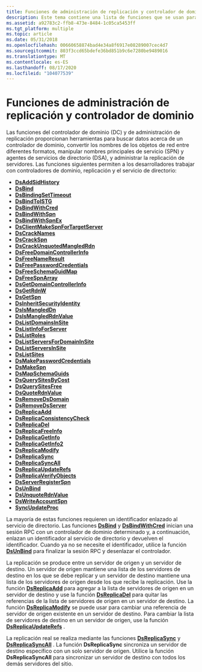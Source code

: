 ```yaml
---
title: Funciones de administración de replicación y controlador de dominio
description: Este tema contiene una lista de funciones que se usan para la administración de la replicación y el controlador de dominio.
ms.assetid: a92783c2-ffb8-473e-8484-1c05ca5453ff
ms.tgt_platform: multiple
ms.topic: article
ms.date: 05/31/2018
ms.openlocfilehash: 00660658874bad4e34a8f6917e08289007cec4d7
ms.sourcegitcommit: 803f3ccd65bdefe36bd851b9c6e7280be9489016
ms.translationtype: MT
ms.contentlocale: es-ES
ms.lasthandoff: 08/17/2020
ms.locfileid: "104077539"
---
```

# <a name="domain-controller-and-replication-management-functions"></a>Funciones de administración de replicación y controlador de dominio

Las funciones del controlador de dominio (DC) y de administración de replicación proporcionan herramientas para buscar datos acerca de un controlador de dominio, convertir los nombres de los objetos de red entre diferentes formatos, manipular nombres principales de servicio (SPN) y agentes de servicios de directorio (DSA), y administrar la replicación de servidores. Las funciones siguientes permiten a los desarrolladores trabajar con controladores de dominio, replicación y el servicio de directorio:

-   [**DsAddSidHistory**](/windows/desktop/api/Ntdsapi/nf-ntdsapi-dsaddsidhistorya)
-   [**DsBind**](/windows/desktop/api/Ntdsapi/nf-ntdsapi-dsbinda)
-   [**DsBindingSetTimeout**](/windows/desktop/api/Ntdsapi/nf-ntdsapi-dsbindingsettimeout)
-   [**DsBindToISTG**](/windows/desktop/api/Ntdsapi/nf-ntdsapi-dsbindtoistga)
-   [**DsBindWithCred**](/windows/desktop/api/Ntdsapi/nf-ntdsapi-dsbindwithcreda)
-   [**DsBindWithSpn**](/windows/desktop/api/Ntdsapi/nf-ntdsapi-dsbindwithspna)
-   [**DsBindWithSpnEx**](/windows/desktop/api/Ntdsapi/nf-ntdsapi-dsbindwithspnexa)
-   [**DsClientMakeSpnForTargetServer**](/windows/desktop/api/Ntdsapi/nf-ntdsapi-dsclientmakespnfortargetservera)
-   [**DsCrackNames**](/windows/desktop/api/Ntdsapi/nf-ntdsapi-dscracknamesa)
-   [**DsCrackSpn**](/windows/desktop/api/Dsparse/nf-dsparse-dscrackspna)
-   [**DsCrackUnquotedMangledRdn**](/windows/desktop/api/Dsparse/nf-dsparse-dscrackunquotedmangledrdna)
-   [**DsFreeDomainControllerInfo**](/windows/desktop/api/Ntdsapi/nf-ntdsapi-dsfreedomaincontrollerinfoa)
-   [**DsFreeNameResult**](/windows/desktop/api/Ntdsapi/nf-ntdsapi-dsfreenameresulta)
-   [**DsFreePasswordCredentials**](/windows/desktop/api/Ntdsapi/nf-ntdsapi-dsfreepasswordcredentials)
-   [**DsFreeSchemaGuidMap**](/windows/desktop/api/Ntdsapi/nf-ntdsapi-dsfreeschemaguidmapa)
-   [**DsFreeSpnArray**](/windows/desktop/api/Ntdsapi/nf-ntdsapi-dsfreespnarraya)
-   [**DsGetDomainControllerInfo**](/windows/desktop/api/Ntdsapi/nf-ntdsapi-dsgetdomaincontrollerinfoa)
-   [**DsGetRdnW**](/windows/desktop/api/Dsparse/nf-dsparse-dsgetrdnw)
-   [**DsGetSpn**](/windows/desktop/api/Ntdsapi/nf-ntdsapi-dsgetspna)
-   [**DsInheritSecurityIdentity**](/windows/desktop/api/Ntdsapi/nf-ntdsapi-dsinheritsecurityidentitya)
-   [**DsIsMangledDn**](/windows/desktop/api/Dsparse/nf-dsparse-dsismangleddna)
-   [**DsIsMangledRdnValue**](/windows/desktop/api/Dsparse/nf-dsparse-dsismangledrdnvaluea)
-   [**DsListDomainsInSite**](/windows/desktop/api/Ntdsapi/nf-ntdsapi-dslistdomainsinsitea)
-   [**DsListInfoForServer**](/windows/desktop/api/Ntdsapi/nf-ntdsapi-dslistinfoforservera)
-   [**DsListRoles**](/windows/desktop/api/Ntdsapi/nf-ntdsapi-dslistrolesa)
-   [**DsListServersForDomainInSite**](/windows/desktop/api/Ntdsapi/nf-ntdsapi-dslistserversfordomaininsitea)
-   [**DsListServersInSite**](/windows/desktop/api/Ntdsapi/nf-ntdsapi-dslistserversinsitea)
-   [**DsListSites**](/windows/desktop/api/Ntdsapi/nf-ntdsapi-dslistsitesa)
-   [**DsMakePasswordCredentials**](/windows/desktop/api/Ntdsapi/nf-ntdsapi-dsmakepasswordcredentialsa)
-   [**DsMakeSpn**](/windows/desktop/api/Dsparse/nf-dsparse-dsmakespna)
-   [**DsMapSchemaGuids**](/windows/desktop/api/Ntdsapi/nf-ntdsapi-dsmapschemaguidsa)
-   [**DsQuerySitesByCost**](/windows/desktop/api/Ntdsapi/nf-ntdsapi-dsquerysitesbycosta)
-   [**DsQuerySitesFree**](/windows/desktop/api/Ntdsapi/nf-ntdsapi-dsquerysitesfree)
-   [**DsQuoteRdnValue**](/windows/desktop/api/Dsparse/nf-dsparse-dsquoterdnvaluea)
-   [**DsRemoveDsDomain**](/windows/desktop/api/Ntdsapi/nf-ntdsapi-dsremovedsdomaina)
-   [**DsRemoveDsServer**](/windows/desktop/api/Ntdsapi/nf-ntdsapi-dsremovedsservera)
-   [**DsReplicaAdd**](/windows/desktop/api/Ntdsapi/nf-ntdsapi-dsreplicaadda)
-   [**DsReplicaConsistencyCheck**](/windows/desktop/api/Ntdsapi/nf-ntdsapi-dsreplicaconsistencycheck)
-   [**DsReplicaDel**](/windows/desktop/api/Ntdsapi/nf-ntdsapi-dsreplicadela)
-   [**DsReplicaFreeInfo**](/windows/desktop/api/Ntdsapi/nf-ntdsapi-dsreplicafreeinfo)
-   [**DsReplicaGetInfo**](/windows/desktop/api/Ntdsapi/nf-ntdsapi-dsreplicagetinfow)
-   [**DsReplicaGetInfo2**](/windows/desktop/api/Ntdsapi/nf-ntdsapi-dsreplicagetinfo2w)
-   [**DsReplicaModify**](/windows/desktop/api/Ntdsapi/nf-ntdsapi-dsreplicamodifya)
-   [**DsReplicaSync**](/windows/desktop/api/Ntdsapi/nf-ntdsapi-dsreplicasynca)
-   [**DsReplicaSyncAll**](/windows/desktop/api/Ntdsapi/nf-ntdsapi-dsreplicasyncalla)
-   [**DsReplicaUpdateRefs**](/windows/desktop/api/Ntdsapi/nf-ntdsapi-dsreplicaupdaterefsa)
-   [**DsReplicaVerifyObjects**](/windows/desktop/api/Ntdsapi/nf-ntdsapi-dsreplicaverifyobjectsa)
-   [**DsServerRegisterSpn**](/windows/desktop/api/Ntdsapi/nf-ntdsapi-dsserverregisterspna)
-   [**DsUnBind**](/windows/desktop/api/Ntdsapi/nf-ntdsapi-dsunbinda)
-   [**DsUnquoteRdnValue**](/windows/desktop/api/Dsparse/nf-dsparse-dsunquoterdnvaluea)
-   [**DsWriteAccountSpn**](/windows/desktop/api/Ntdsapi/nf-ntdsapi-dswriteaccountspna)
-   [**SyncUpdateProc**](/previous-versions/windows/desktop/legacy/ms677968(v=vs.85))

La mayoría de estas funciones requieren un identificador enlazado al servicio de directorio. Las funciones [**DsBind**](/windows/desktop/api/Ntdsapi/nf-ntdsapi-dsbinda) y [**DsBindWithCred**](/windows/desktop/api/Ntdsapi/nf-ntdsapi-dsbindwithcreda) inician una sesión RPC con un controlador de dominio determinado y, a continuación, enlazan un identificador al servicio de directorio y devuelven el identificador. Cuando ya no se necesite el identificador, utilice la función [**DsUnBind**](/windows/desktop/api/Ntdsapi/nf-ntdsapi-dsunbinda) para finalizar la sesión RPC y desenlazar el controlador.

La replicación se produce entre un servidor de origen y un servidor de destino. Un servidor de origen mantiene una lista de los servidores de destino en los que se debe replicar y un servidor de destino mantiene una lista de los servidores de origen desde los que recibe la replicación. Use la función [**DsReplicaAdd**](/windows/desktop/api/Ntdsapi/nf-ntdsapi-dsreplicaadda) para agregar a la lista de servidores de origen en un servidor de destino y use la función [**DsReplicaDel**](/windows/desktop/api/Ntdsapi/nf-ntdsapi-dsreplicadela) para quitar las referencias de la lista de servidores de origen en un servidor de destino. La función [**DsReplicaModify**](/windows/desktop/api/Ntdsapi/nf-ntdsapi-dsreplicamodifya) se puede usar para cambiar una referencia de servidor de origen existente en un servidor de destino. Para cambiar la lista de servidores de destino en un servidor de origen, use la función [**DsReplicaUpdateRefs**](/windows/desktop/api/Ntdsapi/nf-ntdsapi-dsreplicaupdaterefsa) .

La replicación real se realiza mediante las funciones [**DsReplicaSync**](/windows/desktop/api/Ntdsapi/nf-ntdsapi-dsreplicasynca) y [**DsReplicaSyncAll**](/windows/desktop/api/Ntdsapi/nf-ntdsapi-dsreplicasyncalla) . La función **DsReplicaSync** sincroniza un servidor de destino específico con un solo servidor de origen. Utilice la función **DsReplicaSyncAll** para sincronizar un servidor de destino con todos los demás servidores del sitio.

 

 